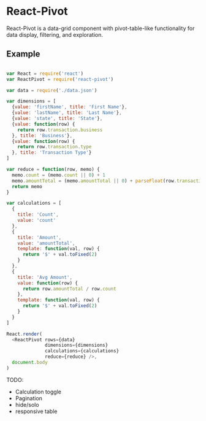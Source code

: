 # React-Pivot #

React-Pivot is a data-grid component with pivot-table-like functionality for data display, filtering, and exploration.

## Example ##

```js

var React = require('react')
var ReactPivot = require('react-pivot')

var data = require('./data.json')

var dimensions = [
  {value: 'firstName', title: 'First Name'},
  {value: 'lastName', title: 'Last Name'},
  {value: 'state', title: 'State'},
  {value: function(row) {
    return row.transaction.business
  }, title: 'Business'},
  {value: function(row) {
    return row.transaction.type
  }, title: 'Transaction Type'}
]

var reduce = function(row, memo) {
  memo.count = (memo.count || 0) + 1
  memo.amountTotal = (memo.amountTotal || 0) + parseFloat(row.transaction.amount)
  return memo
}

var calculations = [
  {
    title: 'Count',
    value: 'count'
  },
  {
    title: 'Amount',
    value: 'amountTotal',
    template: function(val, row) {
      return '$' + val.toFixed(2)
    }
  },
  {
    title: 'Avg Amount',
    value: function(row) {
      return row.amountTotal / row.count
    },
    template: function(val, row) {
      return '$' + val.toFixed(2)
    }
  }
]

React.render(
  <ReactPivot rows={data}
              dimensions={dimensions}
              calculations={calculations}
              reduce={reduce} />,
  document.body
)


```

TODO:
* Calculation toggle
* Pagination
* hide/solo
* responsive table
